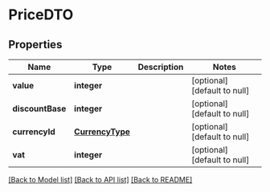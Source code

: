 # PriceDTO

## Properties
Name | Type | Description | Notes
------------ | ------------- | ------------- | -------------
**value** | **integer** |  | [optional] [default to null]
**discountBase** | **integer** |  | [optional] [default to null]
**currencyId** | [**CurrencyType**](CurrencyType.md) |  | [optional] [default to null]
**vat** | **integer** |  | [optional] [default to null]

[[Back to Model list]](../README.md#documentation-for-models) [[Back to API list]](../README.md#documentation-for-api-endpoints) [[Back to README]](../README.md)


